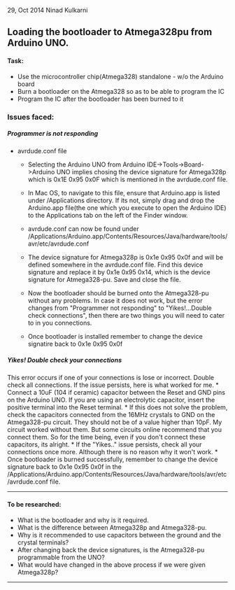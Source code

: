 29, Oct 2014
Ninad Kulkarni

## Loading the bootloader to Atmega328pu from Arduino UNO.

#### Task:
* Use the microcontroller chip(Atmega328) standalone - w/o the Arduino board
* Burn a bootloader on the Atmega328 so as to be able to program the IC
* Program the IC after the bootloader has been burned to it

### Issues faced: 

##### Programmer is not responding
* avrdude.conf file
	* Selecting the Arduino UNO from Arduino IDE->Tools->Board->Arduino UNO implies chosing the device signature for Atmega328p which is 0x1E 0x95 0x0F which is mentioned in the avrdude.conf file.
	* In Mac OS, to navigate to this file, ensure that Arduino.app is listed under /Applications directory. If its not, simply drag and drop the Arduino.app file(the one which you execute to open the Arduino IDE) to the Applications tab on the left of the Finder window. 
	* avrdude.conf can now be found under /Applications/Arduino.app/Contents/Resources/Java/hardware/tools/avr/etc/avrdude.conf
	* The device signature for Atmega328p is 0x1e 0x95 0x0f and will be defined somewhere in the avrdude.conf file. Find this device signature and replace it by 0x1e 0x95 0x14, which is the device signature for Atmega328-pu. Save and close the file.
	* Now the bootloader should be burned onto the Atmega328-pu without any problems. In case it does not work, but the error changes from "Programmer not responding" to "Yikes!...Double check connections", then there are two things you will need to cater to in you connections.
	
	* Once bootloader is installed remember to change the device signatire back to 0x1e 0x95 0x0f

 
##### Yikes! Double check your connections
This error occurs if one of your connections is lose or incorrect. Double check all connections. If the issue persists, here is what worked for me.
	* Connect a 10uF (104 if ceramic) capacitor between the Reset and GND pins on the Arduino UNO. If you are using an electrolytic capacitor, insert the positive terminal into the Reset terminal.
	* If this does not solve the problem, check the capacitors connected from the 16MHz crystals to GND on the Atmega328-pu circuit. They should not be of a value higher than 10pF. My circuit worked without them. But some circuits online recommend that you connect them. So for the time being, even if you don't connect these capacitors, its alright. 
	* If the "Yikes.." issue persists, check all your connections once more. Although there is no reason why it won't work. 
	* Once bootloader is burned successfully, remember to change the device signature back to 0x1e 0x95 0x0f in the /Applications/Arduino.app/Contents/Resources/Java/hardware/tools/avr/etc/avrdude.conf file.

***********************************************************

#### To be researched:
* What is the bootloader and why is it required.
* What is the difference between Atmega328p and Atmega328-pu.
* Why is it recommended to use capacitors between the ground and the crystal terminals?
* After changing back the device signatures, is the Atmega328-pu programmable from the UNO?
* What would have changed in the above process if we were given Atmega328p?

-------------------------------------------------------------------- 
